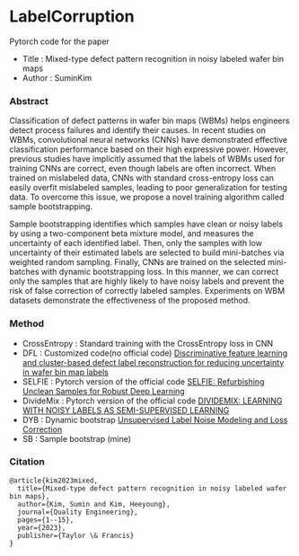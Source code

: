 # LabelCorruption

Pytorch code for the paper
* Title : Mixed-type defect pattern recognition in noisy labeled wafer bin maps
* Author : SuminKim

### Abstract
Classification of defect patterns in wafer bin maps (WBMs) helps engineers detect process failures and identify their causes. 
In recent studies on WBMs, convolutional neural networks (CNNs) have demonstrated effective classification performance based 
on their high expressive power. However, previous studies have implicitly assumed that the labels of WBMs used for training CNNs are correct, 
even though labels are often incorrect. When trained on mislabeled data, CNNs with standard cross-entropy loss can easily overfit mislabeled samples,
leading to poor generalization for testing data. To overcome this issue, we propose a novel training algorithm called sample bootstrapping.

Sample bootstrapping identifies which samples have clean or noisy labels by using a two-component beta mixture model, and measures the uncertainty of each identified label.
Then, only the samples with low uncertainty of their estimated labels are selected to build mini-batches via weighted random sampling. 
Finally, CNNs are trained on the selected mini-batches with dynamic bootstrapping loss. In this manner, we can correct only the samples that are highly likely to have noisy labels and prevent the risk of false correction of correctly labeled samples. 
Experiments on WBM datasets demonstrate the effectiveness of the proposed method.


### Method
* CrossEntropy : Standard training with the CrossEntropy loss in CNN
* DFL : Customized code(no official code) [Discriminative feature learning and cluster-based defect label reconstruction for reducing uncertainty in wafer bin map labels](https://link.springer.com/article/10.1007/s10845-020-01571-4)
* SELFIE : Pytorch version of the official code [SELFIE: Refurbishing Unclean Samples for Robust Deep Learning](http://proceedings.mlr.press/v97/song19b/song19b.pdf)
* DivideMix : Pytorch version of the official code [DIVIDEMIX: LEARNING WITH NOISY LABELS AS SEMI-SUPERVISED LEARNING](https://openreview.net/pdf?id=HJgExaVtwr)
* DYB : Dynamic bootstrap [Unsupervised Label Noise Modeling and Loss Correction](https://arxiv.org/pdf/1904.11238.pdf)
* SB : Sample bootstrap (mine)


### Citation
```
@article{kim2023mixed,
  title={Mixed-type defect pattern recognition in noisy labeled wafer bin maps},
  author={Kim, Sumin and Kim, Heeyoung},
  journal={Quality Engineering},
  pages={1--15},
  year={2023},
  publisher={Taylor \& Francis}
}
```
